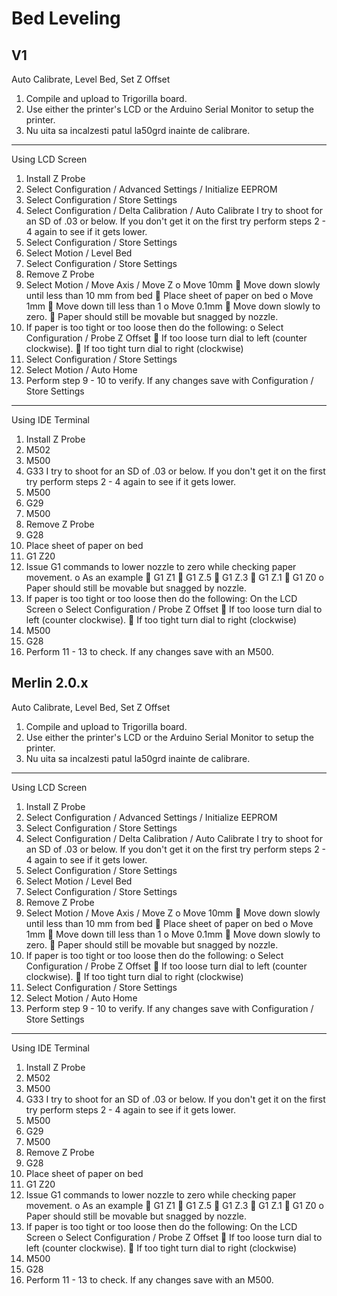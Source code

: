 # Bed Leveling

## V1
Auto Calibrate, Level Bed, Set Z Offset
1.	Compile and upload to Trigorilla board.
2.	Use either the printer's LCD or the Arduino Serial Monitor to setup the printer.
3.	Nu uita sa incalzesti patul la50grd inainte de calibrare.
________________________________________
Using LCD Screen
1.	Install Z Probe
2.	Select Configuration / Advanced Settings / Initialize EEPROM
3.	Select Configuration / Store Settings
4.	Select Configuration / Delta Calibration / Auto Calibrate
I try to shoot for an SD of .03 or below. If you don't get it on the first try perform steps 2 - 4 again to see if it gets lower.
5.	Select Configuration / Store Settings
6.	Select Motion / Level Bed
7.	Select Configuration / Store Settings
8.	Remove Z Probe
9.	Select Motion / Move Axis / Move Z
o	Move 10mm
	Move down slowly until less than 10 mm from bed
	Place sheet of paper on bed
o	Move 1mm
	Move down till less than 1
o	Move 0.1mm
	Move down slowly to zero.
	Paper should still be movable but snagged by nozzle.
10.	If paper is too tight or too loose then do the following:
o	Select Configuration / Probe Z Offset
	If too loose turn dial to left (counter clockwise).
	If too tight turn dial to right (clockwise)
11.	Select Configuration / Store Settings
12.	Select Motion / Auto Home
13.	Perform step 9 - 10 to verify.
If any changes save with Configuration / Store Settings
________________________________________
Using IDE Terminal
1.	Install Z Probe
2.	M502
3.	M500
4.	G33
I try to shoot for an SD of .03 or below. If you don't get it on the first try perform steps 2 - 4 again to see if it gets lower.
5.	M500
6.	G29
7.	M500
8.	Remove Z Probe
9.	G28
10.	Place sheet of paper on bed
11.	G1 Z20
12.	Issue G1 commands to lower nozzle to zero while checking paper movement.
o	As an example
	G1 Z1
	G1 Z.5
	G1 Z.3
	G1 Z.1
	G1 Z0
o	Paper should still be movable but snagged by nozzle.
13.	If paper is too tight or too loose then do the following:
On the LCD Screen
o	Select Configuration / Probe Z Offset
	If too loose turn dial to left (counter clockwise).
	If too tight turn dial to right (clockwise)
14.	M500
15.	G28
16.	Perform 11 - 13 to check. If any changes save with an M500.

## Merlin 2.0.x
Auto Calibrate, Level Bed, Set Z Offset
1.	Compile and upload to Trigorilla board.
2.	Use either the printer's LCD or the Arduino Serial Monitor to setup the printer.
3.	Nu uita sa incalzesti patul la50grd inainte de calibrare.
________________________________________
Using LCD Screen
1.	Install Z Probe
2.	Select Configuration / Advanced Settings / Initialize EEPROM
3.	Select Configuration / Store Settings
4.	Select Configuration / Delta Calibration / Auto Calibrate
I try to shoot for an SD of .03 or below. If you don't get it on the first try perform steps 2 - 4 again to see if it gets lower.
5.	Select Configuration / Store Settings
6.	Select Motion / Level Bed
7.	Select Configuration / Store Settings
8.	Remove Z Probe
9.	Select Motion / Move Axis / Move Z
o	Move 10mm
	Move down slowly until less than 10 mm from bed
	Place sheet of paper on bed
o	Move 1mm
	Move down till less than 1
o	Move 0.1mm
	Move down slowly to zero.
	Paper should still be movable but snagged by nozzle.
10.	If paper is too tight or too loose then do the following:
o	Select Configuration / Probe Z Offset
	If too loose turn dial to left (counter clockwise).
	If too tight turn dial to right (clockwise)
11.	Select Configuration / Store Settings
12.	Select Motion / Auto Home
13.	Perform step 9 - 10 to verify.
If any changes save with Configuration / Store Settings
________________________________________
Using IDE Terminal
1.	Install Z Probe
2.	M502
3.	M500
4.	G33
I try to shoot for an SD of .03 or below. If you don't get it on the first try perform steps 2 - 4 again to see if it gets lower.
5.	M500
6.	G29
7.	M500
8.	Remove Z Probe
9.	G28
10.	Place sheet of paper on bed
11.	G1 Z20
12.	Issue G1 commands to lower nozzle to zero while checking paper movement.
o	As an example
	G1 Z1
	G1 Z.5
	G1 Z.3
	G1 Z.1
	G1 Z0
o	Paper should still be movable but snagged by nozzle.
13.	If paper is too tight or too loose then do the following:
On the LCD Screen
o	Select Configuration / Probe Z Offset
	If too loose turn dial to left (counter clockwise).
	If too tight turn dial to right (clockwise)
14.	M500
15.	G28
16.	Perform 11 - 13 to check. If any changes save with an M500.

